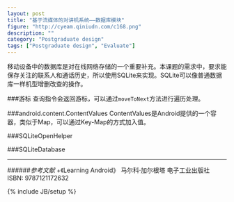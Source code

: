 ```yaml
---
layout: post
title: "基于流媒体的对讲机系统——数据库模块"
figure: "http://cyeam.qiniudn.com/c168.png"
description: ""
category: "Postgraduate design"
tags: ["Postgraduate design", "Evaluate"]
---
```


移动设备中的数据库是对在线网络存储的一个重要补充。本课题的需求中，要求能保存关注的联系人和通话历史，所以使用SQLite来实现。SQLite可以像普通数据库一样机型增删改查的操作。

###游标
查询指令会返回游标，可以通过`moveToNext`方法进行遍历处理。

###android.content.ContentValues
ContentValues是Android提供的一个容器，类似于Map，可以通过Key-Map的方式加入值。

###SQLiteOpenHelper

###SQLiteDatabase

---
######*参考文献*
+《Learning Android》 马尔科·加尔根塔 电子工业出版社 ISBN: 9787121172632

{% include JB/setup %}
